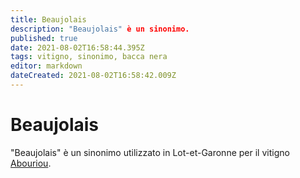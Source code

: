 ```yaml
---
title: Beaujolais
description: "Beaujolais" è un sinonimo.
published: true
date: 2021-08-02T16:58:44.395Z
tags: vitigno, sinonimo, bacca nera
editor: markdown
dateCreated: 2021-08-02T16:58:42.009Z
---
```


# Beaujolais
"Beaujolais" è un sinonimo utilizzato in Lot-et-Garonne per il vitigno [Abouriou](/vitigni/Francia/bacca-nera/abouriou).